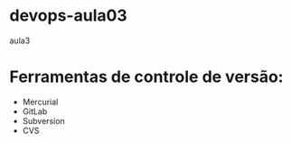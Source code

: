 # devops-aula03
aula3
# Ferramentas de controle de versão:
* Mercurial
* GitLab
* Subversion
* CVS
